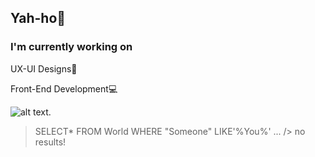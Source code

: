 
<h2>Yah-ho👋</h2>

<h3>I'm currently working on</h3>

<p>UX-UI Designs🎨</p>
<p>Front-End Development💻</p>


![alt text](https://tenor.com/view/school-trying-to-study-studying-sleepy-bored-gif-4469262).

> SELECT*
> FROM World
> WHERE "Someone"
> LIKE'%You%'
>...
>/> no results! 
